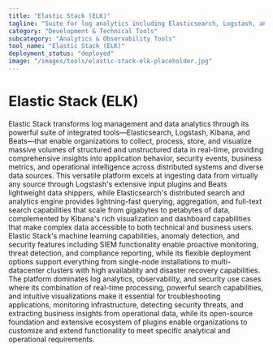 ```yaml
---
title: "Elastic Stack (ELK)"
tagline: "Suite for log analytics including Elasticsearch, Logstash, and Kibana"
category: "Development & Technical Tools"
subcategory: "Analytics & Observability Tools"
tool_name: "Elastic Stack (ELK)"
deployment_status: "deployed"
image: "/images/tools/elastic-stack-elk-placeholder.jpg"
---
```


# Elastic Stack (ELK)

Elastic Stack transforms log management and data analytics through its powerful suite of integrated tools—Elasticsearch, Logstash, Kibana, and Beats—that enable organizations to collect, process, store, and visualize massive volumes of structured and unstructured data in real-time, providing comprehensive insights into application behavior, security events, business metrics, and operational intelligence across distributed systems and diverse data sources. This versatile platform excels at ingesting data from virtually any source through Logstash's extensive input plugins and Beats lightweight data shippers, while Elasticsearch's distributed search and analytics engine provides lightning-fast querying, aggregation, and full-text search capabilities that scale from gigabytes to petabytes of data, complemented by Kibana's rich visualization and dashboard capabilities that make complex data accessible to both technical and business users. Elastic Stack's machine learning capabilities, anomaly detection, and security features including SIEM functionality enable proactive monitoring, threat detection, and compliance reporting, while its flexible deployment options support everything from single-node installations to multi-datacenter clusters with high availability and disaster recovery capabilities. The platform dominates log analytics, observability, and security use cases where its combination of real-time processing, powerful search capabilities, and intuitive visualizations make it essential for troubleshooting applications, monitoring infrastructure, detecting security threats, and extracting business insights from operational data, while its open-source foundation and extensive ecosystem of plugins enable organizations to customize and extend functionality to meet specific analytical and operational requirements.